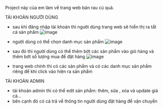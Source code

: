 Project này của em làm về trang web bán rau củ quả. 

TÀI KHOẢN NGƯỜI DÙNG
- sau khi đăng nhập tài khoản thì người dùng trang web sẽ hiển thị ra tất cả sản phẩm
![image](https://github.com/BuiDucLoc-HE176843/Asm-Prj-loc/assets/163886379/40c282d8-d1e2-4fcc-9650-dfbb7b737255)

- người dùng có thể chọn danh mục sản phẩm
![image](https://github.com/BuiDucLoc-HE176843/Asm-Prj-loc/assets/163886379/4423ab39-96cd-4843-95f8-369076a8542f)

- sau đó thì người dùng có thể thêm bớt các sản phẩm vào giỏ hàng và thêm bớt số lượng mua để đặt hàng
![image](https://github.com/BuiDucLoc-HE176843/Asm-Prj-loc/assets/163886379/23f7657c-7c9f-49c2-8730-f9252548f03b)

- trang web chính thì có các sản phẩm và có các danh mục sản phẩm riêng để khi click vào hiện ra sản phẩm

TÀI KHOẢN ADMIN
- tài khoản admin thì có thể edit sản phẩm: thêm, sửa , xóa và update giá cả...
- bên cạnh đó có cả trả về thông tin người dùng đặt hàng để vận chuyển
